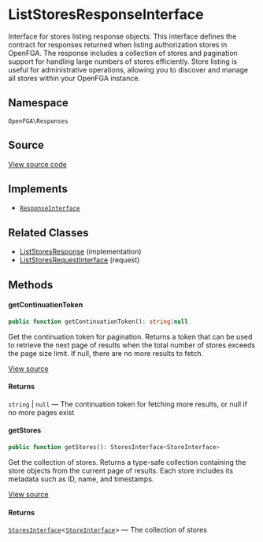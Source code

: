 # ListStoresResponseInterface

Interface for stores listing response objects. This interface defines the contract for responses returned when listing authorization stores in OpenFGA. The response includes a collection of stores and pagination support for handling large numbers of stores efficiently. Store listing is useful for administrative operations, allowing you to discover and manage all stores within your OpenFGA instance.

## Namespace
`OpenFGA\Responses`

## Source
[View source code](https://github.com/evansims/openfga-php/blob/main/src/Responses/ListStoresResponseInterface.php)

## Implements
* [`ResponseInterface`](ResponseInterface.md)

## Related Classes
* [ListStoresResponse](Responses/ListStoresResponse.md) (implementation)
* [ListStoresRequestInterface](Requests/ListStoresRequestInterface.md) (request)



## Methods

                                    
#### getContinuationToken


```php
public function getContinuationToken(): string|null
```

Get the continuation token for pagination. Returns a token that can be used to retrieve the next page of results when the total number of stores exceeds the page size limit. If null, there are no more results to fetch.

[View source](https://github.com/evansims/openfga-php/blob/main/src/Responses/ListStoresResponseInterface.php#L45)


#### Returns
`string` &#124; `null` — The continuation token for fetching more results, or null if no more pages exist
#### getStores


```php
public function getStores(): StoresInterface<StoreInterface>
```

Get the collection of stores. Returns a type-safe collection containing the store objects from the current page of results. Each store includes its metadata such as ID, name, and timestamps.

[View source](https://github.com/evansims/openfga-php/blob/main/src/Responses/ListStoresResponseInterface.php#L55)


#### Returns
[`StoresInterface`](Models/Collections/StoresInterface.md)&lt;[`StoreInterface`](Models/StoreInterface.md)&gt; — The collection of stores

